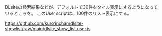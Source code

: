 DLsiteの検索結果などが、デフォルトで30件をタイル表示にするようになっているところを。
このUser scriptは、100件のリスト表示にする。

https://github.com/kurorinchan/dlsite-showlist/raw/main/dlsite_show_list.user.js
